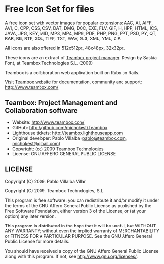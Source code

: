 Free Icon Set for files
================================

A free icon set with vector images for popular extensions:
AAC, AI, AIFF, AVI, C, CPP, CSS, CSV, DAT, DMG, DOC, EXE, FLV, GIF, H, HPP,
HTML, ICS, JAVA, JPG, KEY, MID, MP3, MP4, MPG, PDF, PHP, PNG, PPT, PSD, PY,
QT, RAR, RB, RTF, SQL, TIFF, TXT, WAV, XLS, XML, YML, ZIP.

All icons are also offered in 512x512px, 48x48px, 32x32px.

These icons are an extract of [Teambox project manager](http://www.teambox.com/ "Project Management").
Design by Saskia Font, at Teambox Technologies S.L. (2009)

Teambox is a collaboration web application built on Ruby on Rails.

Visit [Teambox website](http://www.teambox.com/ "Project Management")
for documentation, community and support: <http://www.teambox.com/>

Teambox: Project Management and Collaboration software
-------

- Website: <http://www.teambox.com/>
- GitHub: <http://github.com/michokest/Teambox>
- Lighthouse tickets: <http://teambox.lighthouseapp.com>
- Original developer: Pablo Villalba (pablo@teambox.com, michokest@gmail.com)
- Copyright: (cc) 2009 Teambox Technologies
- License: GNU AFFERO GENERAL PUBLIC LICENSE

LICENSE
-------

Copyright (C) 2009. Pablo Villalba Villar

Copyright (C) 2009. Teambox Technologies, S.L.

This program is free software: you can redistribute it and/or modify
it under the terms of the GNU Affero General Public License as
published by the Free Software Foundation, either version 3 of the
License, or (at your option) any later version.

This program is distributed in the hope that it will be useful,
but WITHOUT ANY WARRANTY; without even the implied warranty of
MERCHANTABILITY or FITNESS FOR A PARTICULAR PURPOSE.  See the
GNU Affero General Public License for more details.

You should have received a copy of the GNU Affero General Public License
along with this program.  If not, see <http://www.gnu.org/licenses/>.

